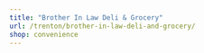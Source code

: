 ```yaml
---
title: "Brother In Law Deli & Grocery"
url: /trenton/brother-in-law-deli-and-grocery/
shop: convenience
---
```

